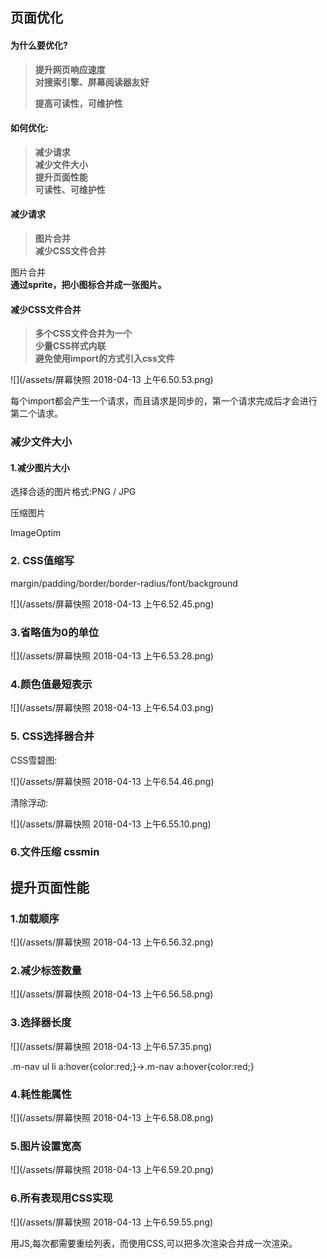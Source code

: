 ## 页面优化

#### 为什么要优化?

> **提升网页响应速度  
> 对搜索引擎、屏幕阅读器友好**
>
> **提高可读性，可维护性**

#### 如何优化:

> **减少请求  
> 减少文件大小  
> 提升页面性能  
> 可读性、可维护性**

#### 减少请求

> **图片合并  
> 减少CSS文件合并**

图片合并  
**通过sprite，把小图标合并成一张图片。**

#### 减少CSS文件合并

> **多个CSS文件合并为一个  
> 少量CSS样式内联  
> 避免使用import的方式引入css文件**

![](/assets/屏幕快照 2018-04-13 上午6.50.53.png)

每个import都会产生一个请求，而且请求是同步的，第一个请求完成后才会进行第二个请求。

###  减少文件大小

#### 1.减少图片大小

选择合适的图片格式:PNG / JPG

压缩图片

  ImageOptim

###  2. CSS值缩写

margin/padding/border/border-radius/font/background

![](/assets/屏幕快照 2018-04-13 上午6.52.45.png)

### 3.省略值为0的单位

![](/assets/屏幕快照 2018-04-13 上午6.53.28.png)

### 4.颜色值最短表示



![](/assets/屏幕快照 2018-04-13 上午6.54.03.png)

### 5. CSS选择器合并

CSS雪碧图:

![](/assets/屏幕快照 2018-04-13 上午6.54.46.png)

清除浮动:

![](/assets/屏幕快照 2018-04-13 上午6.55.10.png)

### 6.文件压缩 cssmin

## 提升页面性能

### 1.加载顺序

![](/assets/屏幕快照 2018-04-13 上午6.56.32.png)

### 2.减少标签数量

![](/assets/屏幕快照 2018-04-13 上午6.56.58.png)

### 3.选择器长度

![](/assets/屏幕快照 2018-04-13 上午6.57.35.png)

.m-nav ul li a:hover{color:red;}→.m-nav a:hover{color:red;}

### 4.耗性能属性

![](/assets/屏幕快照 2018-04-13 上午6.58.08.png)

### 5.图片设置宽高

![](/assets/屏幕快照 2018-04-13 上午6.59.20.png)

### 6.所有表现用CSS实现

![](/assets/屏幕快照 2018-04-13 上午6.59.55.png)

用JS,每次都需要重绘列表，而使用CSS,可以把多次渲染合并成一次渲染。













